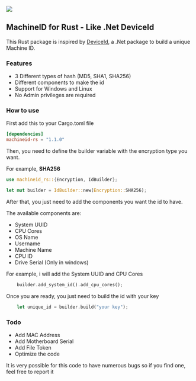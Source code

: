 <a href="https://crates.io/crates/machineid-rs"><img src="https://img.shields.io/crates/v/machineid-rs?style=for-the-badge&logo=rust&color=orange" /></a>

## MachineID for Rust - Like .Net DeviceId

This Rust package is inspired by [DeviceId](https://github.com/MatthewKing/DeviceId), a .Net package to build a unique Machine ID.

### Features

- 3 Different types of hash (MD5, SHA1, SHA256)
- Different components to make the id
- Support for Windows and Linux
- No Admin privileges are required

### How to use

First add this to your Cargo.toml file

```toml
[dependencies]
machineid-rs = "1.1.0"
```

Then, you need to define the builder variable with the encryption type you want.

For example, **SHA256**
```rust
use machineid_rs::{Encryption, IdBuilder};

let mut builder = IdBuilder::new(Encryption::SHA256);
```

After that, you just need to add the components you want the id to have.

The available components are:

- System UUID
- CPU Cores
- OS Name
- Username
- Machine Name
- CPU ID
- Drive Serial (Only in windows)
  
For example, i will add the System UUID and CPU Cores
```rust
    builder.add_system_id().add_cpu_cores();
```

Once you are ready, you just need to build the id with your key

```rust
    let unique_id = builder.build("your key");
```

### Todo

- Add MAC Address
- Add Motherboard Serial
- Add File Token
- Optimize the code
  
It is very possible for this code to have numerous bugs so if you find one, feel free to report it
